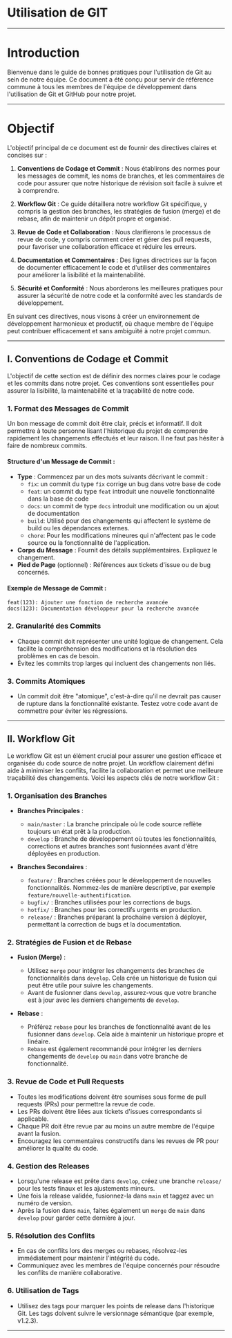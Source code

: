 # Utilisation de GIT

---

# Introduction

Bienvenue dans le guide de bonnes pratiques pour l'utilisation de Git au sein de notre équipe. Ce document a été conçu
pour servir de référence commune à tous les membres de l'équipe de développement dans l'utilisation de Git et GitHub
pour notre projet.

---

# Objectif

L'objectif principal de ce document est de fournir des directives claires et concises sur :

1. **Conventions de Codage et Commit** : Nous établirons des normes pour les messages de commit, les noms de branches,
   et les commentaires de code pour assurer que notre historique de révision soit facile à suivre et à comprendre.

2. **Workflow Git** : Ce guide détaillera notre workflow Git spécifique, y compris la gestion des branches, les
   stratégies de fusion (merge) et de rebase, afin de maintenir un dépôt propre et organisé.

3. **Revue de Code et Collaboration** : Nous clarifierons le processus de revue de code, y compris comment créer et
   gérer des pull requests, pour favoriser une collaboration efficace et réduire les erreurs.

4. **Documentation et Commentaires** : Des lignes directrices sur la façon de documenter efficacement le code et
   d'utiliser des commentaires pour améliorer la lisibilité et la maintenabilité.

5. **Sécurité et Conformité** : Nous aborderons les meilleures pratiques pour assurer la sécurité de notre code et la
   conformité avec les standards de développement.

En suivant ces directives, nous visons à créer un environnement de développement harmonieux et productif, où chaque
membre de l'équipe peut contribuer efficacement et sans ambiguïté à notre projet commun.

---

## I. Conventions de Codage et Commit

L'objectif de cette section est de définir des normes claires pour le codage et les commits dans notre projet. Ces
conventions sont essentielles pour assurer la lisibilité, la maintenabilité et la traçabilité de notre code.

### 1. Format des Messages de Commit

Un bon message de commit doit être clair, précis et informatif. Il doit permettre à toute personne lisant l'historique
du projet de comprendre rapidement les changements effectués et leur raison. Il ne faut pas hésiter à faire de nombreux
commits.

#### Structure d'un Message de Commit :

- **Type** : Commencez par un des mots suivants décrivant le commit :
    - `fix`: un commit du type `fix` corrige un bug dans votre base de code
    - `feat`: un commit du type `feat` introduit une nouvelle fonctionnalité dans la base de code
    - `docs`: un commit de type `docs` introduit une modification ou un ajout de documentation
    - `build`: Utilisé pour des changements qui affectent le système de build ou les dépendances externes.
    - `chore`: Pour les modifications mineures qui n'affectent pas le code source ou la fonctionnalité de l'application.
- **Corps du Message** : Fournit des détails supplémentaires. Expliquez le changement.
- **Pied de Page** (optionnel) : Références aux tickets d'issue ou de bug concernés.

#### Exemple de Message de Commit :

```text
feat(123): Ajouter une fonction de recherche avancée
docs(123): Documentation développeur pour la recherche avancée
```

### 2. Granularité des Commits

- Chaque commit doit représenter une unité logique de changement. Cela facilite la compréhension des modifications et la
  résolution des problèmes en cas de besoin.
- Évitez les commits trop larges qui incluent des changements non liés.

### 3. Commits Atomiques

- Un commit doit être "atomique", c'est-à-dire qu'il ne devrait pas causer de rupture dans la fonctionnalité existante.
  Testez votre code avant de commettre pour éviter les régressions.

---

## II. Workflow Git

Le workflow Git est un élément crucial pour assurer une gestion efficace et organisée du code source de notre projet. Un
workflow clairement défini aide à minimiser les conflits, facilite la collaboration et permet une meilleure traçabilité
des changements. Voici les aspects clés de notre workflow Git :

### 1. Organisation des Branches

- **Branches Principales** :
    - `main/master` : La branche principale où le code source reflète toujours un état prêt à la production.
    - `develop` : Branche de développement où toutes les fonctionnalités, corrections et autres branches sont fusionnées
      avant d'être déployées en production.

- **Branches Secondaires** :
    - `feature/` : Branches créées pour le développement de nouvelles fonctionnalités. Nommez-les de manière
      descriptive, par exemple `feature/nouvelle-authentification`.
    - `bugfix/` : Branches utilisées pour les corrections de bugs.
    - `hotfix/` : Branches pour les correctifs urgents en production.
    - `release/` : Branches préparant la prochaine version à déployer, permettant la correction de bugs et la
      documentation.

### 2. Stratégies de Fusion et de Rebase

- **Fusion (Merge)** :
    - Utilisez `merge` pour intégrer les changements des branches de fonctionnalités dans `develop`. Cela crée un
      historique de fusion qui peut être utile pour suivre les changements.
    - Avant de fusionner dans `develop`, assurez-vous que votre branche est à jour avec les derniers changements
      de `develop`.

- **Rebase** :
    - Préférez `rebase` pour les branches de fonctionnalité avant de les fusionner dans `develop`. Cela aide à maintenir
      un historique propre et linéaire.
    - `Rebase` est également recommandé pour intégrer les derniers changements de `develop` ou `main` dans votre branche
      de fonctionnalité.

### 3. Revue de Code et Pull Requests

- Toutes les modifications doivent être soumises sous forme de pull requests (PRs) pour permettre la revue de code.
- Les PRs doivent être liées aux tickets d'issues correspondants si applicable.
- Chaque PR doit être revue par au moins un autre membre de l'équipe avant la fusion.
- Encouragez les commentaires constructifs dans les revues de PR pour améliorer la qualité du code.

### 4. Gestion des Releases

- Lorsqu'une release est prête dans `develop`, créez une branche `release/` pour les tests finaux et les ajustements
  mineurs.
- Une fois la release validée, fusionnez-la dans `main` et taggez avec un numéro de version.
- Après la fusion dans `main`, faites également un `merge` de `main` dans `develop` pour garder cette dernière à jour.

### 5. Résolution des Conflits

- En cas de conflits lors des merges ou rebases, résolvez-les immédiatement pour maintenir l'intégrité du code.
- Communiquez avec les membres de l'équipe concernés pour résoudre les conflits de manière collaborative.

### 6. Utilisation de Tags

- Utilisez des tags pour marquer les points de release dans l'historique Git. Les tags doivent suivre le versionnage
  sémantique (par exemple, v1.2.3).

---